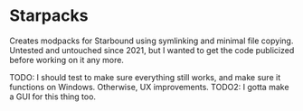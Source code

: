 # Starpacks
Creates modpacks for Starbound using symlinking and minimal file copying. Untested and untouched since 2021, but I wanted to get the code publicized before working on it any more.

TODO: I should test to make sure everything still works, and make sure it functions on Windows. Otherwise, UX improvements.
TODO2: I gotta make a GUI for this thing too.
